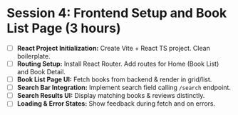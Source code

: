# Session 4: Frontend Setup and Book List Page (3 hours)

- [ ] **React Project Initialization:** Create Vite + React TS project. Clean boilerplate.
- [ ] **Routing Setup:** Install React Router. Add routes for Home (Book List) and Book Detail.
- [ ] **Book List Page UI:** Fetch books from backend & render in grid/list.
- [ ] **Search Bar Integration:** Implement search field calling `/search` endpoint.
- [ ] **Search Results UI:** Display matching books & reviews distinctly.
- [ ] **Loading & Error States:** Show feedback during fetch and on errors.

